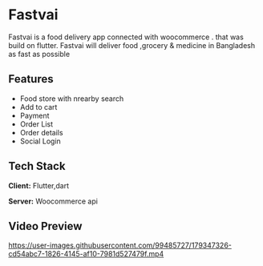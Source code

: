 
# Fastvai

Fastvai is a food delivery app connected with woocommerce . that was build on flutter. Fastvai will deliver food ,grocery & medicine in Bangladesh as fast as possible


## Features

- Food store with nrearby search
- Add to cart
- Payment
- Order List
- Order details
- Social Login




## Tech Stack

**Client:** Flutter,dart

**Server:** Woocommerce api


## Video Preview

https://user-images.githubusercontent.com/99485727/179347326-cd54abc7-1826-4145-af10-7981d527479f.mp4



